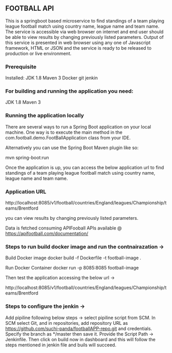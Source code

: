 ## FOOTBALL API
This is a springboot based microservice to find standings of a team playing league football match using country name, league name and team name. The
service is accessible via web browser on internet and end user should be able to view results by changing previously listed parameters. Output of
this service is presented in web browser using any one of Javascript framework, HTML or JSON and  the service is ready to be released
to production or live environment.

### Prerequisite

Installed:
JDK 1.8
Maven 3
Docker
git
jenkin


### For building and running the application you need:

JDK 1.8
Maven 3


### Running the application locally

There are several ways to run a Spring Boot application on your local machine. One way is to execute the main method in the com.football.demo.FootBallApplication class from your IDE.

Alternatively you can use the Spring Boot Maven plugin like so:

mvn spring-boot:run

Once the application is up, you can access the below application url to find standings of a team playing league football match using country name, league name and team name.

### Application URL

http://localhost:8085/v1/football/countries/England/leagues/Championship/teams/Brentford

you can view results by changing previously listed parameters.

Data is fetched consuming APIFooball APIs available @ https://apifootball.com/documentation/

### Steps to run build docker image and run the contnairazation ->

Build Docker image 
docker build -f Dockerfile -t football-image .

Run Docker Container
docker run -p 8085:8085 football-image

Then test the application accessing the below url ->

http://localhost:8085/v1/football/countries/England/leagues/Championship/teams/Brentford

### Steps to configure the jenkin ->

Add pipiline following below steps  ->
select pipiline script from SCM.
In SCM select Git, and in repositories, add repository URL as https://github.com/suchi-panda/footballAPP-repo.git and credentials. 
Specify the branch as */master then save it.
Provide the Script Path -> Jenkinfile.
Then click on build now in dashboard and this will follow the steps mentioned in jenkin file and buils will succeed.


